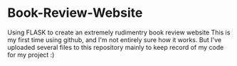# Book-Review-Website
Using FLASK to create an extremely rudimentry book review website
This is my first time using github, and I'm not entirely sure how it works. 
But I've uploaded several files to this repository mainly to keep record of my code for my project :)
